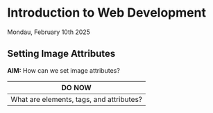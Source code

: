 # Introduction to Web Development
Mondau, February 10th 2025

## Setting Image Attributes

**AIM:** How can we set image attributes?

|DO NOW|
|---|
|What are elements, tags, and attributes?|

